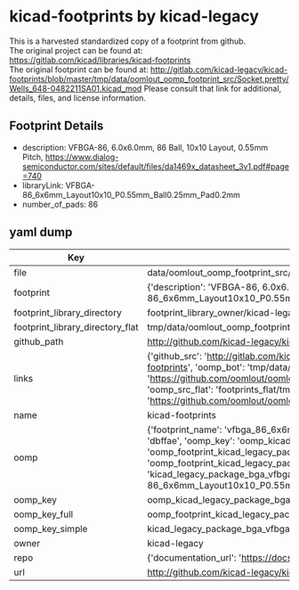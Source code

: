 # kicad-footprints by kicad-legacy  
This is a harvested standardized copy of a footprint from github.  
The original project can be found at:  
https://gitlab.com/kicad/libraries/kicad-footprints  
The original footprint can be found at:
http://gitlab.com/kicad-legacy/kicad-footprints/blob/master/tmp/data/oomlout_oomp_footprint_src/Socket.pretty/Wells_648-0482211SA01.kicad_mod
Please consult that link for additional, details, files, and license information.  
## Footprint Details
* description: VFBGA-86, 6.0x6.0mm, 86 Ball, 10x10 Layout, 0.55mm Pitch, https://www.dialog-semiconductor.com/sites/default/files/da1469x_datasheet_3v1.pdf#page=740  
* libraryLink: VFBGA-86_6x6mm_Layout10x10_P0.55mm_Ball0.25mm_Pad0.2mm  
* number_of_pads: 86  
## yaml dump  
| Key | Value |  
| --- | --- |  
| file | data/oomlout_oomp_footprint_src/kicad-footprints/Package_BGA.pretty/VFBGA-86_6x6mm_Layout10x10_P0.55mm_Ball0.25mm_Pad0.2mm.kicad_mod |  
| footprint | {'description': 'VFBGA-86, 6.0x6.0mm, 86 Ball, 10x10 Layout, 0.55mm Pitch, https://www.dialog-semiconductor.com/sites/default/files/da1469x_datasheet_3v1.pdf#page=740', 'libraryLink': 'VFBGA-86_6x6mm_Layout10x10_P0.55mm_Ball0.25mm_Pad0.2mm', 'number_of_pads': 86} |  
| footprint_library_directory | footprint_library_owner/kicad-legacy_kicad-footprints |  
| footprint_library_directory_flat | tmp/data/oomlout_oomp_footprint_src/footprints_flat/kicad_legacy_package_bga_vfbga_86_6x6mm_layout10x10_p0_55mm_ball0_25mm_pad0_2mm/working |  
| github_path | http://github.com/kicad-legacy/kicad-footprints/blob/master/tmp/data/oomlout_oomp_footprint_src/Package_BGA.pretty/VFBGA-86_6x6mm_Layout10x10_P0.55mm_Ball0.25mm_Pad0.2mm.kicad_mod |  
| links | {'github_src': 'http://gitlab.com/kicad-legacy/kicad-footprints/blob/master/tmp/data/oomlout_oomp_footprint_src/Socket.pretty/Wells_648-0482211SA01.kicad_mod', 'github_src_repo': 'https://gitlab.com/kicad/libraries/kicad-footprints', 'oomp_bot': 'tmp/data/oomlout_oomp_footprint_src/footprints/kicad_legacy_package_bga_vfbga_86_6x6mm_layout10x10_p0_55mm_ball0_25mm_pad0_2mm/working', 'oomp_bot_github': 'https://github.com/oomlout/oomlout_oomp_footprint_bot/tree/main/tmp/data/oomlout_oomp_footprint_src/footprints/kicad_legacy_package_bga_vfbga_86_6x6mm_layout10x10_p0_55mm_ball0_25mm_pad0_2mm/working', 'oomp_src_flat': 'footprints_flat/tmp/data/oomlout_oomp_footprint_src/footprints_flat/kicad_legacy_package_bga_vfbga_86_6x6mm_layout10x10_p0_55mm_ball0_25mm_pad0_2mm/working', 'oomp_src_flat_github': 'https://github.com/oomlout/oomlout_oomp_footprint_src/tree/main/tmp/data/oomlout_oomp_footprint_src/footprints_flat/kicad_legacy_package_bga_vfbga_86_6x6mm_layout10x10_p0_55mm_ball0_25mm_pad0_2mm/working'} |  
| name | kicad-footprints |  
| oomp | {'footprint_name': 'vfbga_86_6x6mm_layout10x10_p0_55mm_ball0_25mm_pad0_2mm', 'library_name': 'package_bga', 'md5': 'dbffaed7a98d57d5ac00b83f7e191ed4', 'md5_10': 'dbffaed7a9', 'md5_5': 'dbffa', 'md5_6': 'dbffae', 'oomp_key': 'oomp_kicad_legacy_package_bga_vfbga_86_6x6mm_layout10x10_p0_55mm_ball0_25mm_pad0_2mm', 'oomp_key_extra': 'oomp_footprint_kicad_legacy_package_bga_vfbga_86_6x6mm_layout10x10_p0_55mm_ball0_25mm_pad0_2mm', 'oomp_key_full': 'oomp_footprint_kicad_legacy_package_bga_vfbga_86_6x6mm_layout10x10_p0_55mm_ball0_25mm_pad0_2mm_dbffae', 'oomp_key_simple': 'kicad_legacy_package_bga_vfbga_86_6x6mm_layout10x10_p0_55mm_ball0_25mm_pad0_2mm', 'original_filename': 'data/oomlout_oomp_footprint_src/kicad-footprints/Package_BGA.pretty/VFBGA-86_6x6mm_Layout10x10_P0.55mm_Ball0.25mm_Pad0.2mm.kicad_mod', 'owner_name': 'kicad_legacy'} |  
| oomp_key | oomp_kicad_legacy_package_bga_vfbga_86_6x6mm_layout10x10_p0_55mm_ball0_25mm_pad0_2mm |  
| oomp_key_full | oomp_footprint_kicad_legacy_package_bga_vfbga_86_6x6mm_layout10x10_p0_55mm_ball0_25mm_pad0_2mm |  
| oomp_key_simple | kicad_legacy_package_bga_vfbga_86_6x6mm_layout10x10_p0_55mm_ball0_25mm_pad0_2mm |  
| owner | kicad-legacy |  
| repo | {'documentation_url': 'https://docs.github.com/rest/repos/repos#get-a-repository', 'message': 'Not Found'} |  
| url | http://github.com/kicad-legacy/kicad-footprints |  

